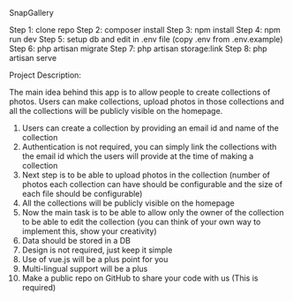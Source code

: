 SnapGallery

Step 1: clone repo
Step 2: composer install
Step 3: npm install
Step 4: npm run dev
Step 5: setup db and edit in .env file (copy .env from .env.example)
Step 6: php artisan migrate
Step 7: php artisan storage:link
Step 8: php artisan serve



Project Description:

The main idea behind this app is to allow people to create collections of photos. Users can make collections, upload photos in those collections and all the collections will be publicly visible on the homepage.

1. Users can create a collection by providing an email id and name of the collection
2. Authentication is not required, you can simply link the collections with the email id which the users will provide at the time of making a collection
3. Next step is to be able to upload photos in the collection (number of photos each collection can have should be configurable and the size of each file should be configurable)
4. All the collections will be publicly visible on the homepage
5. Now the main task is to be able to allow only the owner of the collection to be able to edit the collection (you can think of your own way to implement this, show your creativity)
6. Data should be stored in a DB
7. Design is not required, just keep it simple
8. Use of vue.js will be a plus point for you
9. Multi-lingual support will be a plus
10. Make a public repo on GitHub to share your code with us (This is required)